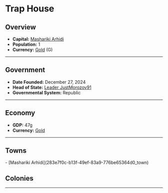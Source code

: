 <!--UNDEDITED FILE, remove this entire line if this file has been edited!-->
# <!--NAME-->Trap House<!--NAME-->

## Overview

- **Capital:** <!--CAPITAL_LINK-->[Mashariki Arhidi](283e7f0c-b13f-49ef-83a9-776be65364d0_town)<!--CAPITAL_LINK-->
- **Population:** <!--POPULATION-->1<!--POPULATION-->
- **Currency:** <!--CURRENCY_LINK-->[Gold](Gold_currency)<!--CURRENCY_LINK--> (<!--CURRENCY_ABV-->G<!--CURRENCY_ABV-->)

---

## Government

- **Date Founded:** <!--FOUNDED-->December 27, 2024<!--FOUNDED-->
- **Head of State:** <!--LEADER_TITLE_LINK-->[Leader JustMorozov91](JustMorozov91_user)<!--LEADER_TITLE_LINK-->
- **Governmental System:** <!--GOVERNMENT-->Republic<!--GOVERNMENT-->

---

## Economy

- **GDP:** <!--GDP-->47g<!--GDP-->
- **Currency:** <!--CURRENCY_LINK-->[Gold](Gold_currency)<!--CURRENCY_LINK-->

---

## Towns

<!--TOWNS-->- [Mashariki Arhidi](283e7f0c-b13f-49ef-83a9-776be65364d0_town)<!--TOWNS-->

## Colonies

<!--COLONIES--><!--COLONIES-->

---